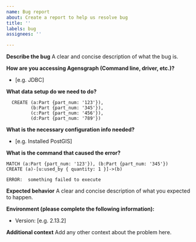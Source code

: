 ```yaml
---
name: Bug report
about: Create a report to help us resolve bug
title: ''
labels: bug
assignees: ''

---
```


**Describe the bug**
A clear and concise description of what the bug is.

**How are you accessing Agensgraph (Command line, driver, etc.)?**
- [e.g. JDBC]

**What data setup do we need to do?**
```pgsql
  CREATE (a:Part {part_num: '123'}), 
         (b:Part {part_num: '345'}), 
         (c:Part {part_num: '456'}), 
         (d:Part {part_num: '789'})
```

**What is the necessary configuration info needed?**
- [e.g. Installed PostGIS]

**What is the command that caused the error?**
```pgsql
MATCH (a:Part {part_num: '123'}), (b:Part {part_num: '345'})
CREATE (a)-[u:used_by { quantity: 1 }]->(b)
```
```
ERROR:  something failed to execute
```

**Expected behavior**
A clear and concise description of what you expected to happen.

**Environment (please complete the following information):**
- Version: [e.g. 2.13.2]

**Additional context**
Add any other context about the problem here.